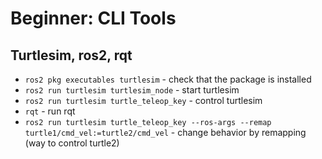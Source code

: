 # Beginner: CLI Tools
## Turtlesim, ros2, rqt

* `ros2 pkg executables turtlesim` - check that the package is installed
* `ros2 run turtlesim turtlesim_node` - start turtlesim
* `ros2 run turtlesim turtle_teleop_key` - control turtlesim
* `rqt` - run rqt
* `ros2 run turtlesim turtle_teleop_key --ros-args --remap turtle1/cmd_vel:=turtle2/cmd_vel` - change behavior by remapping (way to control turtle2)